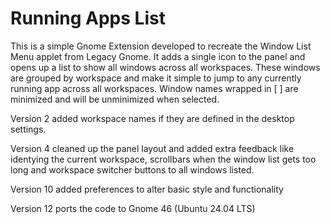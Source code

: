 Running Apps List
=================

This is a simple Gnome Extension developed to recreate the Window List Menu applet from Legacy Gnome. It adds a single icon to the panel and opens up a list to show all windows across all workspaces. These windows are grouped by workspace and make it simple to jump to any currently running app across all workspaces. Window names wrapped in [ ] are minimized and will be unminimized when selected.

Version 2 added workspace names if they are defined in the desktop settings.

Version 4 cleaned up the panel layout and added extra feedback like identying the current workspace, scrollbars when the window list gets too long and workspace switcher buttons to all windows listed.

Version 10 added preferences to alter basic style and functionality

Version 12 ports the code to Gnome 46 (Ubuntu 24.04 LTS)



